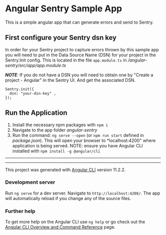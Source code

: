 # Angular Sentry Sample App

This is a simple angular app that can generate errors and send to Sentry. 

## First configure your Sentry dsn key

In order for your Sentry project to capture errors thrown by this sample app you will need to put in the Data Source Name (DSN) for your project in the Sentry.Init config. This is located in the file `app.module.ts` in */angular-sentry/src/app/app.module.ts*

***NOTE***: If you do not have a DSN you will need to obtain one by "Create a project - Angular" in the Sentry UI. And get the associated DSN. 

```
Sentry.init({
  dsn: "your-dsn-key" ,
});
```

## Run the Application

1. Install the necessary npm packages with `npm i`
2. Navigate to the app folder *angular-sentry*
3. Run the command: `ng serve --open` (or `npm run start` defined in *package.json*). This will open your browser to *localhost:4200" where application is being served. NOTE: ensure you have Angular CLI installed with `npm install -g @angular/cli`

---
---

This project was generated with [Angular CLI](https://github.com/angular/angular-cli) version 11.2.2.

### Development server

Run `ng serve` for a dev server. Navigate to `http://localhost:4200/`. The app will automatically reload if you change any of the source files.

### Further help

To get more help on the Angular CLI use `ng help` or go check out the [Angular CLI Overview and Command Reference](https://angular.io/cli) page.